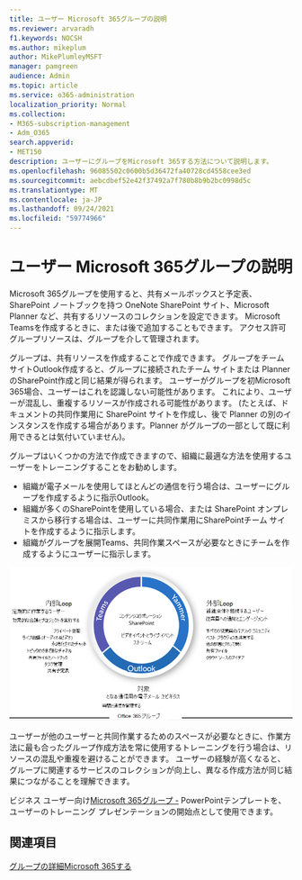 ```yaml
---
title: ユーザー Microsoft 365グループの説明
ms.reviewer: arvaradh
f1.keywords: NOCSH
ms.author: mikeplum
author: MikePlumleyMSFT
manager: pamgreen
audience: Admin
ms.topic: article
ms.service: o365-administration
localization_priority: Normal
ms.collection:
- M365-subscription-management
- Adm_O365
search.appverid:
- MET150
description: ユーザーにグループをMicrosoft 365する方法について説明します。
ms.openlocfilehash: 96085502c0600b5d36472fa40728cd4558cee3ed
ms.sourcegitcommit: aebcdbef52e42f37492a7f780b8b9b2bc0998d5c
ms.translationtype: MT
ms.contentlocale: ja-JP
ms.lasthandoff: 09/24/2021
ms.locfileid: "59774966"
---
```

# <a name="explaining-microsoft-365-groups-to-your-users"></a>ユーザー Microsoft 365グループの説明

Microsoft 365グループを使用すると、共有メールボックスと予定表、SharePoint ノートブックを持つ OneNote SharePoint サイト、Microsoft Planner など、共有するリソースのコレクションを設定できます。 Microsoft Teamsを作成するときに、または後で追加することもできます。 アクセス許可グループリソースは、グループを介して管理されます。

グループは、共有リソースを作成することで作成できます。 グループをチーム サイトOutlook作成すると、グループに接続されたチーム サイトまたは Planner のSharePoint作成と同じ結果が得られます。 ユーザーがグループを初Microsoft 365場合、ユーザーはこれを認識しない可能性があります。 これにより、ユーザーが混乱し、重複するリソースが作成される可能性があります。 (たとえば、ドキュメントの共同作業用に SharePoint サイトを作成し、後で Planner の別のインスタンスを作成する場合があります。Planner がグループの一部として既に利用できるとは気付いていません)。

グループはいくつかの方法で作成できますので、組織に最適な方法を使用するユーザーをトレーニングすることをお勧めします。

- 組織が電子メールを使用してほとんどの通信を行う場合は、ユーザーにグループを作成するように指示Outlook。
- 組織が多くのSharePointを使用している場合、または SharePoint オンプレミスから移行する場合は、ユーザーに共同作業用にSharePointチーム サイトを作成するように指示します。
- 組織がグループを展開Teams、共同作業スペースが必要なときにチームを作成するようにユーザーに指示します。

[![image desc. ](../../media/03.png) ](../../media/03.png#lightbox)

ユーザーが他のユーザーと共同作業するためのスペースが必要なときに、作業方法に最も合ったグループ作成方法を常に使用するトレーニングを行う場合は、リソースの混乱や重複を避けることができます。 ユーザーの経験が高くなると、グループに関連するサービスのコレクションが向上し、異なる作成方法が同じ結果につながることを理解できます。

ビジネス ユーザー向け[Microsoft 365グループ -](https://www.microsoft.com/download/details.aspx?id=102396) PowerPointテンプレートを、ユーザーのトレーニング プレゼンテーションの開始点として使用できます。

## <a name="related-topics"></a>関連項目

[グループの詳細Microsoft 365する](https://support.microsoft.com/office/b565caa1-5c40-40ef-9915-60fdb2d97fa2)
